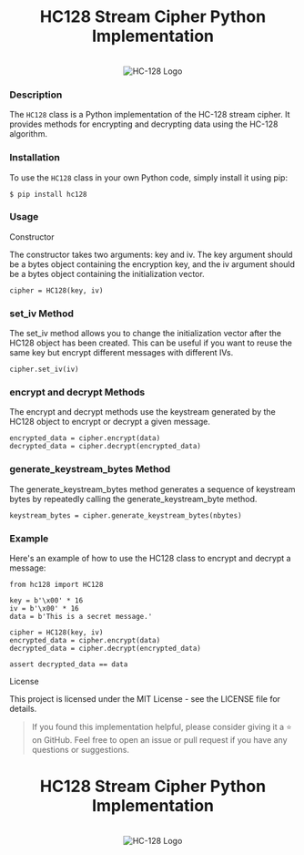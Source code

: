 <div align="center">
  <h1>HC128 Stream Cipher Python Implementation</h1>
  <br>
  <img src="[https://www.cryptopp.com/wiki/images/6/6a/Hc128.png](https://autumn.revolt.chat/attachments/wS_r8tQoSBbBgZxEVd7z-pIgquQahbZ59QjSNLRF6j/01.jpg)" alt="HC-128 Logo">
  <br>
</div>

### Description

The `HC128` class is a Python implementation of the HC-128 stream cipher. It provides methods for encrypting and decrypting data using the HC-128 algorithm.

### Installation

To use the `HC128` class in your own Python code, simply install it using pip:

```
$ pip install hc128
```

### Usage
Constructor

The constructor takes two arguments: key and iv. The key argument should be a bytes object containing the encryption key, and the iv argument should be a bytes object containing the initialization vector.

```
cipher = HC128(key, iv)
```

### set_iv Method

The set_iv method allows you to change the initialization vector after the HC128 object has been created. This can be useful if you want to reuse the same key but encrypt different messages with different IVs.

```
cipher.set_iv(iv)
```

### encrypt and decrypt Methods

The encrypt and decrypt methods use the keystream generated by the HC128 object to encrypt or decrypt a given message.

```
encrypted_data = cipher.encrypt(data)
decrypted_data = cipher.decrypt(encrypted_data)
```

### generate_keystream_bytes Method

The generate_keystream_bytes method generates a sequence of keystream bytes by repeatedly calling the generate_keystream_byte method.

```
keystream_bytes = cipher.generate_keystream_bytes(nbytes)
```

### Example

Here's an example of how to use the HC128 class to encrypt and decrypt a message:

```
from hc128 import HC128

key = b'\x00' * 16
iv = b'\x00' * 16
data = b'This is a secret message.'

cipher = HC128(key, iv)
encrypted_data = cipher.encrypt(data)
decrypted_data = cipher.decrypt(encrypted_data)

assert decrypted_data == data
```

License

This project is licensed under the MIT License - see the LICENSE file for details.

> If you found this implementation helpful, please consider giving it a ⭐️ on GitHub.
Feel free to open an issue or pull request if you have any questions or suggestions.

<div align="center">
  <h1>HC128 Stream Cipher Python Implementation</h1>
  <br>
  <img src="[https://autumn.revolt.chat/attachments/nlpdp4r6IBfvhz9-wHkj1_JrIVkl40E81kumNQ_Euh/02.jpg)" alt="HC-128 Logo">
  <br>
</div>
